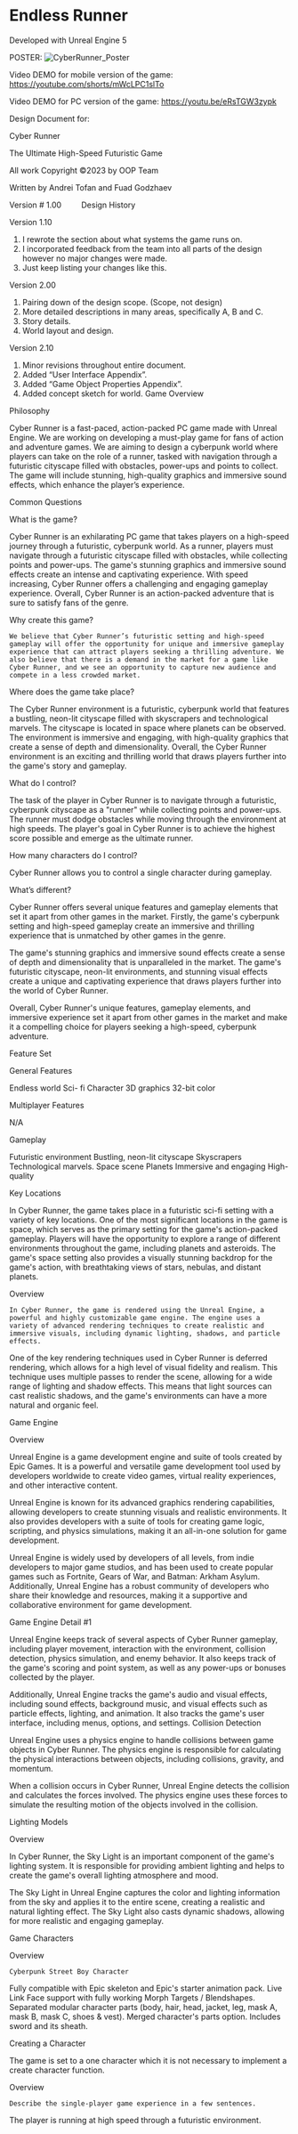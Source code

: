 # Endless Runner

Developed with Unreal Engine 5

POSTER:
![CyberRunner_Poster](https://user-images.githubusercontent.com/72225859/223472878-c43633f4-3838-4727-8e6b-fdd2420bd73b.jpg)


Video DEMO for mobile version of the game: https://youtube.com/shorts/mWcLPC1slTo

Video DEMO for PC version of the game: https://youtu.be/eRsTGW3zypk



Design Document for:


Cyber Runner

The Ultimate High-Speed Futuristic Game




All work Copyright ©2023 by OOP Team

Written by Andrei Tofan and Fuad Godzhaev

Version # 1.00 
 
Design History

Version 1.10

1.	I rewrote the section about what systems the game runs on.
2.	I incorporated feedback from the team into all parts of the design however no major changes were made.
3.	Just keep listing your changes like this.

Version 2.00

1.	Pairing down of the design scope. (Scope, not design)
2.	More detailed descriptions in many areas, specifically A, B and C.
3.	Story details.
4.	World layout and design.

Version 2.10

1.	Minor revisions throughout entire document.
2.	Added “User Interface Appendix”.
3.	Added “Game Object Properties Appendix”.
4.	Added concept sketch for world.
Game Overview

Philosophy

Cyber Runner is a fast-paced, action-packed PC game made with Unreal Engine. We are working on developing a must-play game for fans of action and adventure games. We are aiming to design a cyberpunk world where players can take on the role of a runner, tasked with navigation through a futuristic cityscape filled with obstacles, power-ups and points to collect. The game will include stunning, high-quality graphics and immersive sound effects, which enhance the player’s experience.

Common Questions

What is the game?

Cyber Runner is an exhilarating PC game that takes players on a high-speed journey through a futuristic, cyberpunk world. As a runner, players must navigate through a futuristic cityscape filled with obstacles, while collecting points and power-ups. The game's stunning graphics and immersive sound effects create an intense and captivating experience. With speed increasing, Cyber Runner offers a challenging and engaging gameplay experience. Overall, Cyber Runner is an action-packed adventure that is sure to satisfy fans of the genre.

Why create this game?

	We believe that Cyber Runner’s futuristic setting and high-speed gameplay will offer the opportunity for unique and immersive gameplay experience that can attract players seeking a thrilling adventure. We also believe that there is a demand in the market for a game like Cyber Runner, and we see an opportunity to capture new audience and compete in a less crowded market.

Where does the game take place?

The Cyber Runner environment is a futuristic, cyberpunk world that features a bustling, neon-lit cityscape filled with skyscrapers and technological marvels. The cityscape is located in space where planets can be observed. The environment is immersive and engaging, with high-quality graphics that create a sense of depth and dimensionality. Overall, the Cyber Runner environment is an exciting and thrilling world that draws players further into the game's story and gameplay.

What do I control?

The task of the player in Cyber Runner is to navigate through a futuristic, cyberpunk cityscape as a "runner" while collecting points and power-ups. The runner must dodge obstacles while moving through the environment at high speeds. The player's goal in Cyber Runner is to achieve the highest score possible and emerge as the ultimate runner.

How many characters do I control?

Cyber Runner allows you to control a single character during gameplay.

What’s different?

Cyber Runner offers several unique features and gameplay elements that set it apart from other games in the market. Firstly, the game's cyberpunk setting and high-speed gameplay create an immersive and thrilling experience that is unmatched by other games in the genre. 

The game's stunning graphics and immersive sound effects create a sense of depth and dimensionality that is unparalleled in the market. The game's futuristic cityscape, neon-lit environments, and stunning visual effects create a unique and captivating experience that draws players further into the world of Cyber Runner.

Overall, Cyber Runner's unique features, gameplay elements, and immersive experience set it apart from other games in the market and make it a compelling choice for players seeking a high-speed, cyberpunk adventure.


Feature Set

General Features

Endless world
Sci- fi Character
3D graphics
32-bit color

Multiplayer Features

N/A

Gameplay

Futuristic environment
Bustling, neon-lit cityscape
Skyscrapers
Technological marvels. 
Space scene
Planets
Immersive and engaging
High-quality 




Key Locations

In Cyber Runner, the game takes place in a futuristic sci-fi setting with a variety of key locations. One of the most significant locations in the game is space, which serves as the primary setting for the game's action-packed gameplay. Players will have the opportunity to explore a range of different environments throughout the game, including planets and asteroids. The game's space setting also provides a visually stunning backdrop for the game's action, with breathtaking views of stars, nebulas, and distant planets.

Overview

	In Cyber Runner, the game is rendered using the Unreal Engine, a powerful and highly customizable game engine. The engine uses a variety of advanced rendering techniques to create realistic and immersive visuals, including dynamic lighting, shadows, and particle effects.

One of the key rendering techniques used in Cyber Runner is deferred rendering, which allows for a high level of visual fidelity and realism. This technique uses multiple passes to render the scene, allowing for a wide range of lighting and shadow effects. This means that light sources can cast realistic shadows, and the game's environments can have a more natural and organic feel.


Game Engine

Overview

Unreal Engine is a game development engine and suite of tools created by Epic Games. It is a powerful and versatile game development tool used by developers worldwide to create video games, virtual reality experiences, and other interactive content.

Unreal Engine is known for its advanced graphics rendering capabilities, allowing developers to create stunning visuals and realistic environments. It also provides developers with a suite of tools for creating game logic, scripting, and physics simulations, making it an all-in-one solution for game development.

Unreal Engine is widely used by developers of all levels, from indie developers to major game studios, and has been used to create popular games such as Fortnite, Gears of War, and Batman: Arkham Asylum. Additionally, Unreal Engine has a robust community of developers who share their knowledge and resources, making it a supportive and collaborative environment for game development.

Game Engine Detail #1

Unreal Engine keeps track of several aspects of Cyber Runner gameplay, including player movement, interaction with the environment, collision detection, physics simulation, and enemy behavior. It also keeps track of the game's scoring and point system, as well as any power-ups or bonuses collected by the player.

Additionally, Unreal Engine tracks the game's audio and visual effects, including sound effects, background music, and visual effects such as particle effects, lighting, and animation. It also tracks the game's user interface, including menus, options, and settings.
Collision Detection

Unreal Engine uses a physics engine to handle collisions between game objects in Cyber Runner. The physics engine is responsible for calculating the physical interactions between objects, including collisions, gravity, and momentum.

When a collision occurs in Cyber Runner, Unreal Engine detects the collision and calculates the forces involved. The physics engine uses these forces to simulate the resulting motion of the objects involved in the collision.


Lighting Models

Overview

In Cyber Runner, the Sky Light is an important component of the game's lighting system. It is responsible for providing ambient lighting and helps to create the game's overall lighting atmosphere and mood.

The Sky Light in Unreal Engine captures the color and lighting information from the sky and applies it to the entire scene, creating a realistic and natural lighting effect. The Sky Light also casts dynamic shadows, allowing for more realistic and engaging gameplay.

Game Characters

Overview

	Cyberpunk Street Boy Character
Fully compatible with Epic skeleton and Epic's starter animation pack.
Live Link Face support with fully working Morph Targets / Blendshapes.
Separated modular character parts (body, hair, head, jacket, leg, mask A, mask B, mask C, shoes & vest).
Merged character's parts option.
Includes sword and its sheath.

Creating a Character

The game is set to a one character which it is not necessary to implement a create character function.


Overview

	Describe the single-player game experience in a few sentences.
The player is running at high speed through a futuristic environment.

